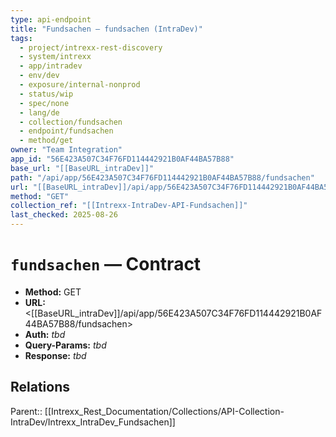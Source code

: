 ```yaml
---
type: api-endpoint
title: "Fundsachen — fundsachen (IntraDev)"
tags:
  - project/intrexx-rest-discovery
  - system/intrexx
  - app/intradev
  - env/dev
  - exposure/internal-nonprod
  - status/wip
  - spec/none
  - lang/de
  - collection/fundsachen
  - endpoint/fundsachen
  - method/get
owner: "Team Integration"
app_id: "56E423A507C34F76FD114442921B0AF44BA57B88"
base_url: "[[BaseURL_intraDev]]"
path: "/api/app/56E423A507C34F76FD114442921B0AF44BA57B88/fundsachen"
url: "[[BaseURL_intraDev]]/api/app/56E423A507C34F76FD114442921B0AF44BA57B88/fundsachen"
method: "GET"
collection_ref: "[[Intrexx-IntraDev-API-Fundsachen]]"
last_checked: 2025-08-26
---
```


# `fundsachen` — Contract
- **Method:** GET  
- **URL:** <[[BaseURL_intraDev]]/api/app/56E423A507C34F76FD114442921B0AF44BA57B88/fundsachen>
- **Auth:** _tbd_
- **Query-Params:** _tbd_
- **Response:** _tbd_

## Relations
Parent:: [[Intrexx_Rest_Documentation/Collections/API-Collection-IntraDev/Intrexx_IntraDev_Fundsachen]]
